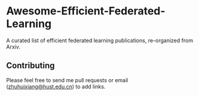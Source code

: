 # Awesome-Efficient-Federated-Learning
A curated list of efficient federated learning publications, re-organized from Arxiv.
## Contributing
Please feel free to send me pull requests or email (zhuhuixiang@hust.edu.cn) to add links.

